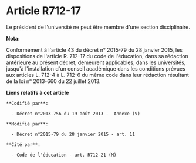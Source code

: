 # Article R712-17

Le président de l'université ne peut être membre d'une section disciplinaire.

**Nota:**

Conformément à l'article 43 du décret n° 2015-79 du 28 janvier 2015, les dispositions de l'article R. 712-17 du code de
l'éducation, dans sa rédaction antérieure au présent décret, demeurent applicables, dans les universités, jusqu'à
l'installation d'un conseil académique dans les conditions prévues aux articles L. 712-4 à L. 712-6 du même code dans leur
rédaction résultant de la loi n° 2013-660 du 22 juillet 2013.

**Liens relatifs à cet article**

	**Codifié par**:

	  - Décret n°2013-756 du 19 août 2013 -  Annexe (V)

	**Modifié par**:

	  - Décret n°2015-79 du 28 janvier 2015 - art. 11

	**Cité par**:

	  - Code de l'éducation - art. R712-21 (M)
